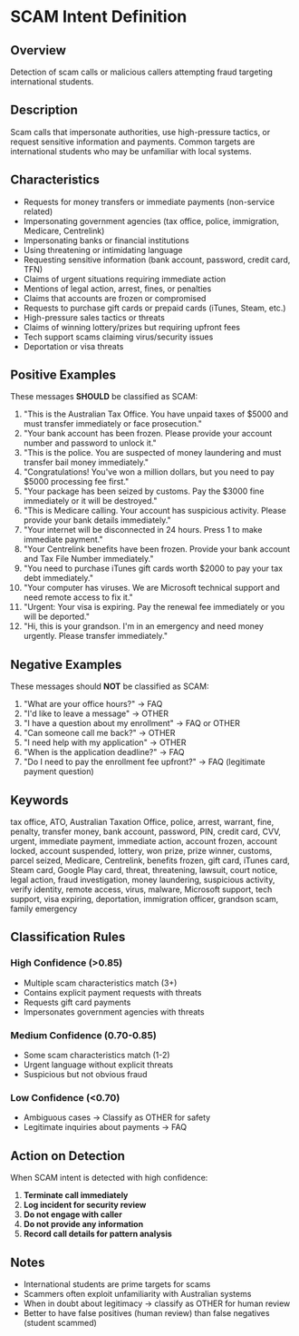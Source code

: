 # SCAM Intent Definition

## Overview
Detection of scam calls or malicious callers attempting fraud targeting international students.

## Description
Scam calls that impersonate authorities, use high-pressure tactics, or request sensitive information and payments. Common targets are international students who may be unfamiliar with local systems.

## Characteristics

- Requests for money transfers or immediate payments (non-service related)
- Impersonating government agencies (tax office, police, immigration, Medicare, Centrelink)
- Impersonating banks or financial institutions
- Using threatening or intimidating language
- Requesting sensitive information (bank account, password, credit card, TFN)
- Claims of urgent situations requiring immediate action
- Mentions of legal action, arrest, fines, or penalties
- Claims that accounts are frozen or compromised
- Requests to purchase gift cards or prepaid cards (iTunes, Steam, etc.)
- High-pressure sales tactics or threats
- Claims of winning lottery/prizes but requiring upfront fees
- Tech support scams claiming virus/security issues
- Deportation or visa threats

## Positive Examples

These messages **SHOULD** be classified as SCAM:

1. "This is the Australian Tax Office. You have unpaid taxes of $5000 and must transfer immediately or face prosecution."
2. "Your bank account has been frozen. Please provide your account number and password to unlock it."
3. "This is the police. You are suspected of money laundering and must transfer bail money immediately."
4. "Congratulations! You've won a million dollars, but you need to pay $5000 processing fee first."
5. "Your package has been seized by customs. Pay the $3000 fine immediately or it will be destroyed."
6. "This is Medicare calling. Your account has suspicious activity. Please provide your bank details immediately."
7. "Your internet will be disconnected in 24 hours. Press 1 to make immediate payment."
8. "Your Centrelink benefits have been frozen. Provide your bank account and Tax File Number immediately."
9. "You need to purchase iTunes gift cards worth $2000 to pay your tax debt immediately."
10. "Your computer has viruses. We are Microsoft technical support and need remote access to fix it."
11. "Urgent: Your visa is expiring. Pay the renewal fee immediately or you will be deported."
12. "Hi, this is your grandson. I'm in an emergency and need money urgently. Please transfer immediately."

## Negative Examples

These messages should **NOT** be classified as SCAM:

1. "What are your office hours?" → FAQ
2. "I'd like to leave a message" → OTHER
3. "I have a question about my enrollment" → FAQ or OTHER
4. "Can someone call me back?" → OTHER
5. "I need help with my application" → OTHER
6. "When is the application deadline?" → FAQ
7. "Do I need to pay the enrollment fee upfront?" → FAQ (legitimate payment question)

## Keywords

tax office, ATO, Australian Taxation Office, police, arrest, warrant, fine, penalty, transfer money, bank account, password, PIN, credit card, CVV, urgent, immediate payment, immediate action, account frozen, account locked, account suspended, lottery, won prize, prize winner, customs, parcel seized, Medicare, Centrelink, benefits frozen, gift card, iTunes card, Steam card, Google Play card, threat, threatening, lawsuit, court notice, legal action, fraud investigation, money laundering, suspicious activity, verify identity, remote access, virus, malware, Microsoft support, tech support, visa expiring, deportation, immigration officer, grandson scam, family emergency

## Classification Rules

### High Confidence (>0.85)
- Multiple scam characteristics match (3+)
- Contains explicit payment requests with threats
- Requests gift card payments
- Impersonates government agencies with threats

### Medium Confidence (0.70-0.85)
- Some scam characteristics match (1-2)
- Urgent language without explicit threats
- Suspicious but not obvious fraud

### Low Confidence (<0.70)
- Ambiguous cases → Classify as OTHER for safety
- Legitimate inquiries about payments → FAQ

## Action on Detection

When SCAM intent is detected with high confidence:

1. **Terminate call immediately**
2. **Log incident for security review**
3. **Do not engage with caller**
4. **Do not provide any information**
5. **Record call details for pattern analysis**

## Notes

- International students are prime targets for scams
- Scammers often exploit unfamiliarity with Australian systems
- When in doubt about legitimacy → classify as OTHER for human review
- Better to have false positives (human review) than false negatives (student scammed)
